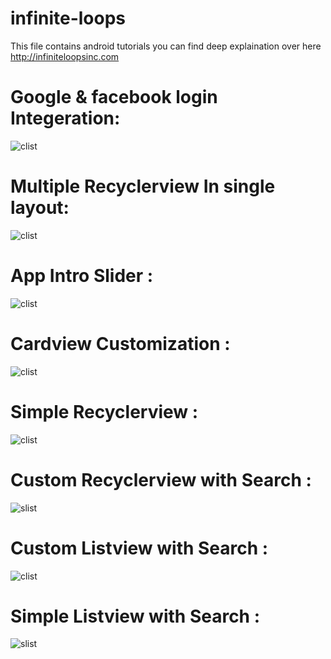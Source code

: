 
# infinite-loops
This file contains android tutorials
you can find deep explaination over here http://infiniteloopsinc.com

# Google & facebook login Integeration:
![clist](http://infiniteloops.info/wp-content/uploads/2016/08/maxresdefault-320x320.jpg)
# Multiple Recyclerview In single layout:
![clist](http://infiniteloops.info/wp-content/uploads/2016/09/Android-nougat-320x320.jpg)
# App Intro Slider :
![clist](http://infiniteloops.info/wp-content/uploads/2016/09/4209144-copy-720x340.jpg)

# Cardview Customization :
![clist](http://infiniteloops.info/wp-content/uploads/2016/09/Screen-Shot-2016-09-20-at-11.38.01-PM-320x320.png)

# Simple Recyclerview :
![clist](http://infiniteloops.info/wp-content/uploads/2016/08/android_marshmallow_update_dates_for_smartphones-520x245.png)
# Custom Recyclerview with Search :
![slist](http://infiniteloops.info/wp-content/uploads/2016/08/android_marshmallow_update_dates_for_smartphones-copy.png)

# Custom Listview with Search :
![clist](https://cloud.githubusercontent.com/assets/14331154/16993852/b57743aa-4ec2-11e6-8571-a90404f3c728.jpg)
# Simple Listview with Search :
![slist](https://cloud.githubusercontent.com/assets/14331154/16993894/e3598710-4ec2-11e6-82f4-76190d77507a.jpg)

